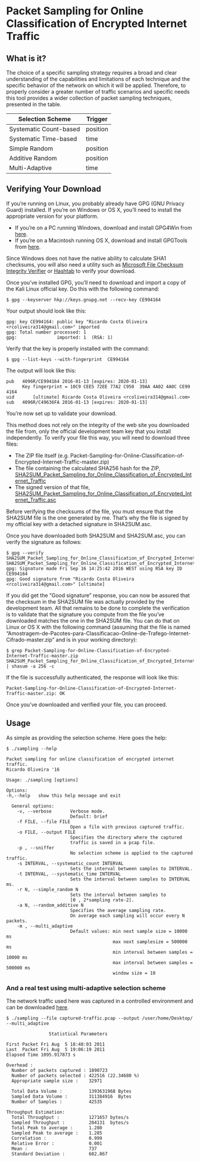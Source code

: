 Packet Sampling for Online Classification of Encrypted Internet Traffic
=======

What is it?
-----------

The choice of a specific sampling strategy requires a broad and clear understanding of the capabilities and limitations of each technique and the specific behavior of the network on which it will be applied. Therefore, to properly consider a greater number of traffic scenarios and specific needs this tool provides a wider collection of packet sampling techniques, presented in the table.

| Selection Scheme         | Trigger  |
| ------------------------ | -------- |
| Systematic Count-based   | position |
| Systematic Time-based    | time     |
| Simple Random            | position |
| Additive Random          | position |
| Multi-Adaptive           | time     |



Verifying Your Download
-----------

If you’re running on Linux, you probably already have GPG (GNU Privacy Guard) installed. If you’re on Windows or OS X, you’ll need to install the appropriate version for your platform.

   *  If you’re on a PC running Windows, download and install GPG4Win from [here](http://gpg4win.org/download.html). 
   *  If you’re on a Macintosh running OS X, download and install GPGTools from [here](https://gpgtools.org/). 

Since Windows does not have the native ability to calculate SHA1 checksums, you will also need a utility such as [Microsoft File Checksum Integrity Verifier](http://www.microsoft.com/en-us/download/details.aspx?id=11533) or [Hashtab](http://www.implbits.com/HashTab/HashTabWindows.aspx) to verify your download.

Once you’ve installed GPG, you’ll need to download and import a copy of the Kali Linux official key. Do this with the following command:
```
$ gpg --keyserver hkp://keys.gnupg.net --recv-key CE994164
```

Your output should look like this:

```
gpg: key CE994164: public key "Ricardo Costa Oliveira <rcoliveira314@gmail.com>" imported
gpg: Total number processed: 1
gpg:               imported: 1  (RSA: 1)
```
Verify that the key is properly installed with the command:

```
$ gpg --list-keys --with-fingerprint  CE994164
```

The output will look like this:

```
pub   4096R/CE994164 2016-01-13 [expires: 2020-01-13]
      Key fingerprint = 10C9 CEE5 72EE 77A2 C950  39AA 4A02 4A0C CE99 4164
uid       [ultimate] Ricardo Costa Oliveira <rcoliveira314@gmail.com>
sub   4096R/C49636FA 2016-01-13 [expires: 2020-01-13]
```
You’re now set up to validate your download.

This method does not rely on the integrity of the web site you downloaded the file from, only the official development team key that you install independently. To verify your file this way, you will need to download three files:

   *  The ZIP file itself (e.g. Packet-Sampling-for-Online-Classification-of-Encrypted-Internet-Traffic-master.zip)
   *  The file containing the calculated SHA256 hash for the ZIP, [SHA2SUM_Packet_Sampling_for_Online_Classification_of_Encrypted_Internet_Traffic]( KEYS-SUMS/SHA2SUM_Packet_Sampling_for_Online_Classification_of_Encrypted_Internet_Traffic )
   *  The signed version of that file, [SHA2SUM_Packet_Sampling_for_Online_Classification_of_Encrypted_Internet_Traffic.asc]( KEYS-SUMS/SHA2SUM_Packet_Sampling_for_Online_Classification_of_Encrypted_Internet_Traffic.asc )

Before verifying the checksums of the file, you must ensure that the SHA2SUM file is the one generated by me. That’s why the file is signed by my official key with a detached signature in SHA2SUM.asc.

Once you have downloaded both SHA2SUM and SHA2SUM.asc, you can verify the signature as follows:

```
$ gpg --verify SHA2SUM_Packet_Sampling_for_Online_Classification_of_Encrypted_Internet_Traffic.asc SHA2SUM_Packet_Sampling_for_Online_Classification_of_Encrypted_Internet_Traffic
gpg: Signature made Fri Sep 16 14:25:42 2016 WEST using RSA key ID CE994164
gpg: Good signature from "Ricardo Costa Oliveira <rcoliveira314@gmail.com>" [ultimate]
```

If you did get the “Good signature” response, you can now be assured that the checksum in the SHA2SUM file was actually provided by the development team. All that remains to be done to complete the verification is to validate that the signature you compute from the file you’ve downloaded matches the one in the SHA2SUM file. You can do that on Linux or OS X with the following command (assuming that the file is named “Amostragem-de-Pacotes-para-Classificacao-Online-de-Trafego-Internet-Cifrado-master.zip” and is in your working directory):

```
$ grep Packet-Sampling-for-Online-Classification-of-Encrypted-Internet-Traffic-master.zip SHA2SUM_Packet_Sampling_for_Online_Classification_of_Encrypted_Internet_Traffic | shasum -a 256 -c
```

If the file is successfully authenticated, the response will look like this:

```
Packet-Sampling-for-Online-Classification-of-Encrypted-Internet-Traffic-master.zip: OK
```
Once you’ve downloaded and verified your file, you can proceed.

Usage
-----------

As simple as providing the selection scheme. Here goes the help:

```
$ ./sampling --help

Packet sampling for online classification of encrypted internet traffic.
Ricardo Oliveira '16

Usage: ./sampling [options]

Options:
-h,--help   show this help message and exit

  General options:
    -v, --verbose       Verbose mode.
                        Default: brief
    -f FILE, --file FILE
                        Open a file with previous captured traffic.
    -o FILE, --output FILE
                        Specifies the directory where the captured
                        traffic is saved in a pcap file.
    -p , --sniffer
                        No selection scheme is applied to the captured traffic.
    -s INTERVAL, --systematic_count INTERVAL
                        Sets the interval between samples to INTERVAL.
    -t INTERVAL, --systematic_time INTERVAL
                        Sets the interval between samples to INTERVAL ms.
    -r N, --simple_random N
                        Sets the interval between samples to
                        [0 , 2*sampling rate-2].
    -a N, --random_additive N
                        Specifies the average sampling rate.
                        On average each sampling will occur every N packets.
    -m , --multi_adaptive
                        Default values: min next sample size = 10000 ms
                                        max next samplesize = 500000 ms
                                        min interval between samples =  10000 ms
                                        max interval between samples = 500000 ms
                                        window size = 10
```

### And a real test using multi-adaptive selection scheme
The network traffic used here was captured in a controlled environment and can be downloaded [here](http://download_trace_usado_nos_teste.com).

```
$ ./sampling --file captured-traffic.pcap --output /user/home/Desktop/  --multi_adaptive

                Statistical Parameters

First Packet Fri Aug  5 18:48:03 2011
Last  Packet Fri Aug  5 19:06:19 2011
Elapsed Time 1095.917873 s

Overhead :
  Number of packets captured : 1890723
  Number of packets selected : 422516 (22.34680 %)
  Appropriate sample size :    32971

  Total Data Volume :          1393631968 Bytes
  Sampled Data Volume :        311384916  Bytes
  Number of Samples :          42535

Throughput Estimation:
  Total Throughput :           1271657 bytes/s
  Sampled Throughput :         284131  bytes/s
  Total Peak to average :      1.280
  Sampled Peak to average :    1.285
  Correlation :                0.999
  Relative Error :             0.001
  Mean :                       737
  Standard Deviation :         682.867

```

<!--- 
TODO
-----------
--> 
